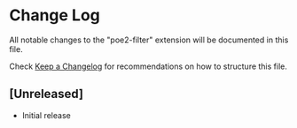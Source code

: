 # Change Log

All notable changes to the "poe2-filter" extension will be documented in this file.

Check [Keep a Changelog](http://keepachangelog.com/) for recommendations on how to structure this file.

## [Unreleased]

- Initial release